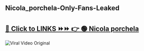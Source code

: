 
 ## Nicola_porchela-Only-Fans-Leaked

# <h2><a href="https://clipsfans.com/Nicola_porchela&ref=git">🔗 Click to LINKS ⏩⏩ 👉 🟢 Nicola porchela </a></h2>

<a href="https://clipsfans.com/Nicola_porchela&ref=git" rel="nofollow" data-target="animated-image.originalLink"><img src="https://i.ibb.co.com/xMMVF88/686577567.gif" alt="Viral Video Original" style="max-width: 100%; display: inline-block;" data-target="animated-image.originalImage"></a>
